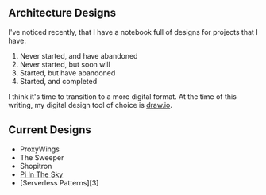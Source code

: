 ## Architecture Designs

I've noticed recently, that I have a notebook full of designs for projects
that I have:

1. Never started, and have abandoned
1. Never started, but soon will
1. Started, but have abandoned
1. Started, and completed

I think it's time to transition to a more digital format. At the time of this
writing, my digital design tool of choice is [draw.io][1].

## Current Designs

- ProxyWings
- The Sweeper
- Shopitron
- [Pi In The Sky][2]
- [Serverless Patterns][3]

[1]: https://www.draw.io/
[2]: https://github.com/philcali/designs/blob/master/Pi-In-The-Sky/design.md
[2]: https://github.com/philcali/designs/blob/master/Serverless-Patterns/design.md
